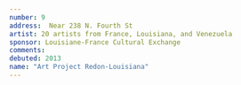 ```yaml
---
number: 9
address:  Near 238 N. Fourth St
artist: 20 artists from France, Louisiana, and Venezuela
sponsor: Louisiane-France Cultural Exchange
comments: 
debuted: 2013
name: "Art Project Redon-Louisiana"
---
```

